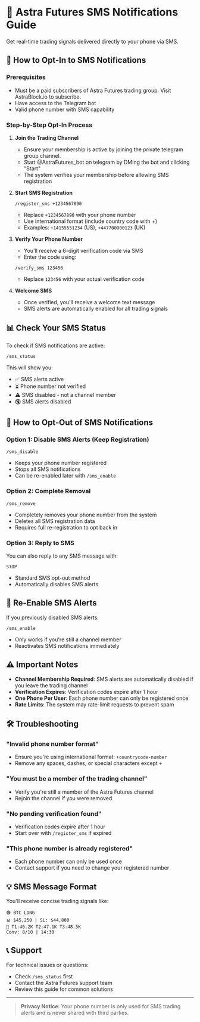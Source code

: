 # 📱 Astra Futures SMS Notifications Guide

Get real-time trading signals delivered directly to your phone via SMS.

## 🔔 How to Opt-In to SMS Notifications

### Prerequisites
- Must be a paid subscribers of Astra Futures trading group. Visit AstraBlock.io to subscribe. 
- Have access to the Telegram bot
- Valid phone number with SMS capability

### Step-by-Step Opt-In Process

1. **Join the Trading Channel**
   - Ensure your membership is active by joining the private telegram group channel.
   - Start @AstraFutures_bot on telegram by DMing the bot and clicking "Start" 
   - The system verifies your membership before allowing SMS registration

2. **Start SMS Registration**
   ```
   /register_sms +1234567890
   ```
   - Replace `+1234567890` with your phone number
   - Use international format (include country code with +)
   - Examples: `+14155551234` (US), `+447700900123` (UK)

3. **Verify Your Phone Number**
   - You'll receive a 6-digit verification code via SMS
   - Enter the code using:
   ```
   /verify_sms 123456
   ```
   - Replace `123456` with your actual verification code

4. **Welcome SMS**
   - Once verified, you'll receive a welcome text message
   - SMS alerts are automatically enabled for all trading signals

## 📊 Check Your SMS Status

To check if SMS notifications are active:
```
/sms_status
```

This will show you:
- ✅ SMS alerts active
- ⏳ Phone number not verified  
- ⚠️ SMS disabled - not a channel member
- 🔇 SMS alerts disabled

## 🔕 How to Opt-Out of SMS Notifications

### Option 1: Disable SMS Alerts (Keep Registration)
```
/sms_disable
```
- Keeps your phone number registered
- Stops all SMS notifications
- Can be re-enabled later with `/sms_enable`

### Option 2: Complete Removal
```
/sms_remove
```
- Completely removes your phone number from the system
- Deletes all SMS registration data
- Requires full re-registration to opt back in

### Option 3: Reply to SMS
You can also reply to any SMS message with:
```
STOP
```
- Standard SMS opt-out method
- Automatically disables SMS alerts

## 🔄 Re-Enable SMS Alerts

If you previously disabled SMS alerts:
```
/sms_enable
```
- Only works if you're still a channel member
- Reactivates SMS notifications immediately

## ⚠️ Important Notes

- **Channel Membership Required**: SMS alerts are automatically disabled if you leave the trading channel
- **Verification Expires**: Verification codes expire after 1 hour
- **One Phone Per User**: Each phone number can only be registered once
- **Rate Limits**: The system may rate-limit requests to prevent spam

## 🛠️ Troubleshooting

### "Invalid phone number format"
- Ensure you're using international format: `+countrycode-number`
- Remove any spaces, dashes, or special characters except `+`

### "You must be a member of the trading channel"
- Verify you're still a member of the Astra Futures channel
- Rejoin the channel if you were removed

### "No pending verification found"
- Verification codes expire after 1 hour
- Start over with `/register_sms` if expired

### "This phone number is already registered"
- Each phone number can only be used once
- Contact support if you need to change your registered number

## 💡 SMS Message Format

You'll receive concise trading signals like:
```
🟢 BTC LONG
📊 $45,250 | SL: $44,800
🎯 T1:46.2K T2:47.1K T3:48.5K
Conv: 8/10 | 14:30
```

## 📞 Support

For technical issues or questions:
- Check `/sms_status` first
- Contact the Astra Futures support team
- Review this guide for common solutions

---

> **Privacy Notice**: Your phone number is only used for SMS trading alerts and is never shared with third parties.
